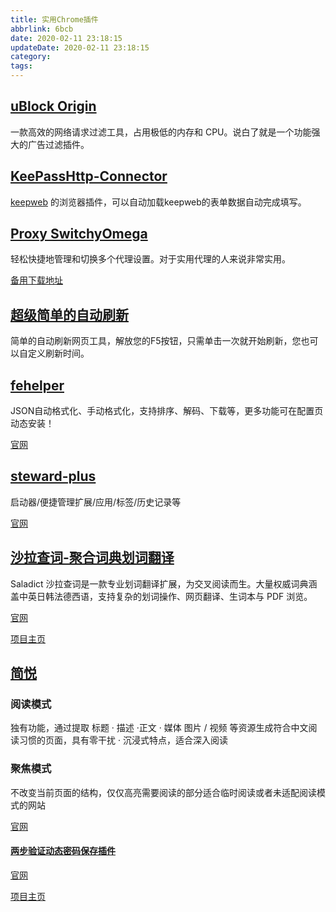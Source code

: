 ```yaml
---
title: 实用Chrome插件
abbrlink: 6bcb
date: 2020-02-11 23:18:15
updateDate: 2020-02-11 23:18:15
category:
tags:
---
```


## [uBlock Origin](https://chrome.google.com/webstore/detail/ublock-origin/cjpalhdlnbpafiamejdnhcphjbkeiagm)

一款高效的网络请求过滤工具，占用极低的内存和 CPU。说白了就是一个功能强大的广告过滤插件。

## [KeePassHttp-Connector](https://chrome.google.com/webstore/detail/keepasshttp-connector/dafgdjggglmmknipkhngniifhplpcldb)

[keepweb](https://github.com/keeweb/keeweb) 的浏览器插件，可以自动加载keepweb的表单数据自动完成填写。

## [Proxy SwitchyOmega](https://chrome.google.com/webstore/detail/proxy-switchyomega/padekgcemlokbadohgkifijomclgjgif)

轻松快捷地管理和切换多个代理设置。对于实用代理的人来说非常实用。

[备用下载地址](https://github.com/FelisCatus/SwitchyOmega/releases)

## [超级简单的自动刷新](https://chrome.google.com/webstore/detail/super-simple-auto-refresh/gljclgacfalmnebgmhknodlplmngmfpi)

简单的自动刷新网页工具，解放您的F5按钮，只需单击一次就开始刷新，您也可以自定义刷新时间。

## [fehelper](https://chrome.google.com/webstore/detail/fehelperjson/pkgccpejnmalmdinmhkkfafefagiiiad)

JSON自动格式化、手动格式化，支持排序、解码、下载等，更多功能可在配置页动态安装！

[官网](https://www.baidufe.com/fehelper)

## [steward-plus](https://chrome.google.com/webstore/detail/steward-plus/dnkhdiodfglfckibnfcjbgddcgjgkacd)

启动器/便捷管理扩展/应用/标签/历史记录等

[官网](http://oksteward.com/)

## [沙拉查词-聚合词典划词翻译](https://chrome.google.com/webstore/detail/%E6%B2%99%E6%8B%89%E6%9F%A5%E8%AF%8D-%E8%81%9A%E5%90%88%E8%AF%8D%E5%85%B8%E5%88%92%E8%AF%8D%E7%BF%BB%E8%AF%91/cdonnmffkdaoajfknoeeecmchibpmkmg)

Saladict 沙拉查词是一款专业划词翻译扩展，为交叉阅读而生。大量权威词典涵盖中英日韩法德西语，支持复杂的划词操作、网页翻译、生词本与 PDF 浏览。

[官网](https://saladict.crimx.com)

[项目主页](https://github.com/crimx/crx-saladict)

## [简悦](https://chrome.google.com/webstore/detail/simpread-reader-view/ijllcpnolfcooahcekpamkbidhejabll)

### 阅读模式

独有功能，通过提取 标题 · 描述 ·正文 · 媒体 图片 / 视频 等资源生成符合中文阅读习惯的页面，具有零干扰 · 沉浸式特点，适合深入阅读

### 聚焦模式

不改变当前页面的结构，仅仅高亮需要阅读的部分适合临时阅读或者未适配阅读模式的网站

[官网](http://ksria.com/simpread/)

#### [两步验证动态密码保存插件](https://chrome.google.com/webstore/detail/authenticator/bhghoamapcdpbohphigoooaddinpkbai)

[官网](https://authenticator.cc/)

[项目主页](https://github.com/Authenticator-Extension/Authenticator)
